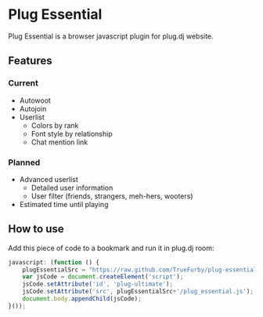 Plug Essential
==========

Plug Essential is a browser javascript plugin for plug.dj website.

Features
---------
### Current
- Autowoot
- Autojoin
- Userlist
    * Colors by rank
    * Font style by relationship
    * Chat mention link
    
### Planned
- Advanced userlist
    * Detailed user information
    * User filter (friends, strangers, meh-hers, wooters)
- Estimated time until playing

How to use
---------
    
Add this piece of code to a bookmark and run it in plug.dj room:

```javascript
javascript: (function () {
    plugEssentialSrc = "https://raw.github.com/TrueFurby/plug-essential/master";
    var jsCode = document.createElement('script');
    jsCode.setAttribute('id', 'plug-ultimate');
    jsCode.setAttribute('src', plugEssentialSrc+'/plug_essential.js');
    document.body.appendChild(jsCode);
}());
```